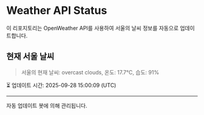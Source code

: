 
# Weather API Status

이 리포지토리는 OpenWeather API를 사용하여 서울의 날씨 정보를 자동으로 업데이트합니다.

## 현재 서울 날씨
> 서울의 현재 날씨: overcast clouds, 온도: 17.7°C, 습도: 91%

⏳ 업데이트 시간: 2025-09-28 15:00:09 (UTC)

---
자동 업데이트 봇에 의해 관리됩니다.
